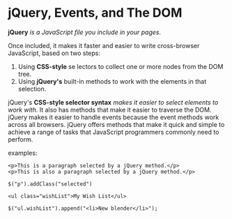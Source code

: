 # jQuery, Events, and The DOM

**jQuery** _is a JavaScript file you include in your pages._

Once included, it makes it faster and easier to write cross-browser JavaScript, based on two steps:

1. Using **CSS-style** se lectors to collect one or more nodes from the DOM tree.
2. Using **jQuery's** built-in methods to work with the elements in that selection.

jQuery's **CSS-style selector syntax** _makes it easier to select elements to work with_. It also has methods that
make it easier to traverse the DOM. jQuery makes it easier to handle events because the
event methods work across all browsers. jQuery offers methods that make it quick and simple to
achieve a range of tasks that JavaScript programmers commonly need to perform.

examples:

```
<p>This is a paragraph selected by a jQuery method.</p>
<p>This is also a paragraph selected by a jQuery method.</p>

$("p").addClass("selected")
```

```
<ul class="wishList">My Wish List</ul>

$("ul.wishList").append("<li>New blender</li>");
```
